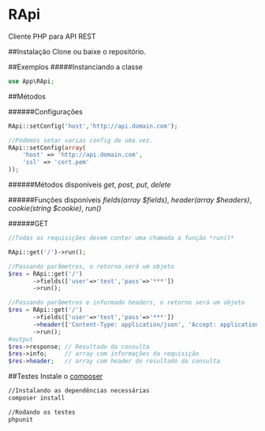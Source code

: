 # RApi
Cliente PHP para API REST

##Instalação
Clone ou baixe o repositório.

##Exemplos
#####Instanciando a classe
```php
use App\RApi;
```
##Métodos

######Configurações
```php
RApi::setConfig('host','http://api.domain.com');

//Podemos setar varias config de uma vez.
RApi::setConfig(array(
	'host' => 'http://api.domain.com',
	'ssl' => 'cert.pem'
));
```
######Métodos disponíveis
*get*, *post*, *put*, *delete*

######Funções disponíveis
*fields(array $fields)*, *header(array $headers)*, *cookie(string $cookie)*, *run()*

######GET
```php
//Todas as requisições devem conter uma chamada a função *run()*

RApi::get('/')->run();

//Passando parâmetros, o retorno será um objeto
$res = RApi::get('/')
       ->fields(['user'=>'test','pass'=>'***'])
       ->run();

//Passando parâmetros e informado headers, o retorno será um objeto
$res = RApi::get('/')
       ->fields(['user'=>'test','pass'=>'***'])
       ->header(['Content-Type: application/json', 'Accept: application/json'])
       ->run();       
#output
$res->response; // Resultado da consulta
$res->info;     // array com informações da requisição
$res->header;   // array com header do resultado da consulta
```

##Testes
Instale o [composer](https://getcomposer.org)
```sh
//Instalando as dependências necessárias
composer install

//Rodando os testes
phpunit
```